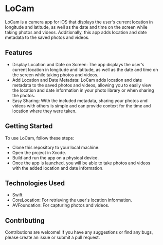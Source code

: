 # LoCam

LoCam is a camera app for iOS that displays the user's current location in longitude and latitude, as well as the date and time on the screen while taking photos and videos. Additionally, this app adds location and date metadata to the saved photos and videos.

## Features

* Display Location and Date on Screen: The app displays the user's current location in longitude and latitude, as well as the date and time on the screen while taking photos and videos.  
* Add Location and Date Metadata: LoCam adds location and date metadata to the saved photos and videos, allowing you to easily view the location and date information in your photo library or when sharing the photos.    
* Easy Sharing: With the included metadata, sharing your photos and videos with others is simple and can provide context for the time and location where they were taken.  

## Getting Started

To use LoCam, follow these steps:

* Clone this repository to your local machine.
* Open the project in Xcode.
* Build and run the app on a physical device.
* Once the app is launched, you will be able to take photos and videos with the added location and date information.

## Technologies Used

* Swift  
* CoreLocation: For retrieving the user's location information.  
* AVFoundation: For capturing photos and videos.  

## Contributing

Contributions are welcome! If you have any suggestions or find any bugs, please create an issue or submit a pull request.
